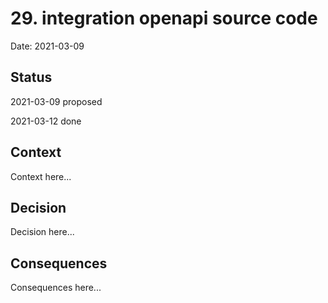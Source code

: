 # 29. integration openapi source code

Date: 2021-03-09

## Status

2021-03-09 proposed

2021-03-12 done

## Context

Context here...

## Decision

Decision here...

## Consequences

Consequences here...

